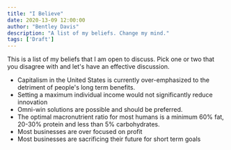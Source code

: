 ```yaml
---
title: "I Believe"
date: 2020-13-09 12:00:00
author: "Bentley Davis"
description: "A list of my beliefs. Change my mind."
tags: ['Draft']
---
```

This is a list of my beliefs that I am open to discuss. Pick one or two that you disagree with and let's have an effective discussion.

- Capitalism in the United States is currently over-emphasized to the detriment of people's long term benefits.
- Setting a maximum individual income would not significantly reduce innovation
- Omni-win solutions are possible and should be preferred.
- The optimal macronutrient ratio for most humans is a minimum 60% fat, 20-30% protein and less than 5% carbohydrates.
- Most businesses are over focused on profit
- Most businesses are sacrificing their future for short term goals
